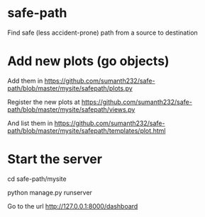 # safe-path
Find safe (less accident-prone) path from a source to destination

# Add new plots (go objects)

Add them in https://github.com/sumanth232/safe-path/blob/master/mysite/safepath/plots.py

Register the new plots at https://github.com/sumanth232/safe-path/blob/master/mysite/safepath/views.py

And list them in https://github.com/sumanth232/safe-path/blob/master/mysite/safepath/templates/plot.html

# Start the server

cd safe-path/mysite

python manage.py runserver

Go to the url http://127.0.0.1:8000/dashboard 


